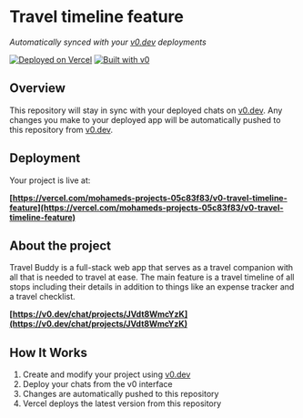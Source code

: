 # Travel timeline feature

*Automatically synced with your [v0.dev](https://v0.dev) deployments*

[![Deployed on Vercel](https://img.shields.io/badge/Deployed%20on-Vercel-black?style=for-the-badge&logo=vercel)](https://vercel.com/mohameds-projects-05c83f83/v0-travel-timeline-feature) 
[![Built with v0](https://img.shields.io/badge/Built%20with-v0.dev-black?style=for-the-badge)](https://v0.dev/chat/projects/JVdt8WmcYzK)

## Overview

This repository will stay in sync with your deployed chats on [v0.dev](https://v0.dev).
Any changes you make to your deployed app will be automatically pushed to this repository from [v0.dev](https://v0.dev).

## Deployment

Your project is live at:

**[https://vercel.com/mohameds-projects-05c83f83/v0-travel-timeline-feature](https://vercel.com/mohameds-projects-05c83f83/v0-travel-timeline-feature)**

## About the project

Travel Buddy is a full-stack web app that serves as a travel companion with all that is needed to travel at ease. The main feature is a travel timeline of all stops including their details in addition to things like an expense tracker and a travel checklist.

**[https://v0.dev/chat/projects/JVdt8WmcYzK](https://v0.dev/chat/projects/JVdt8WmcYzK)**

## How It Works

1. Create and modify your project using [v0.dev](https://v0.dev)
2. Deploy your chats from the v0 interface
3. Changes are automatically pushed to this repository
4. Vercel deploys the latest version from this repository
